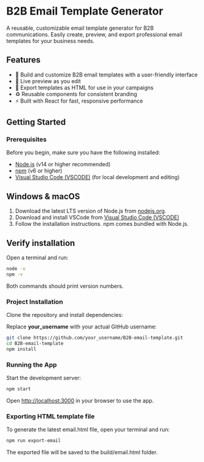 # B2B Email Template Generator

A reusable, customizable email template generator for B2B communications. Easily create, preview, and export professional email templates for your business needs.

## Features

- 📨 Build and customize B2B email templates with a user-friendly interface
- 🎨 Live preview as you edit
- 💾 Export templates as HTML for use in your campaigns
- ♻️ Reusable components for consistent branding
- ⚡ Built with React for fast, responsive performance

## Getting Started

### Prerequisites

Before you begin, make sure you have the following installed:

- [Node.js](https://nodejs.org/) (v14 or higher recommended)
- [npm](https://www.npmjs.com/) (v6 or higher)
- [Visual Studio Code (VSCODE)](https://code.visualstudio.com/) (for local development and editing)

## Windows & macOS

1. Download the latest LTS version of Node.js from [nodejs.org](https://nodejs.org/).
2. Download and install VSCode from [Visual Studio Code (VSCODE)](https://code.visualstudio.com/)
3. Follow the installation instructions. npm comes bundled with Node.js.

## Verify installation

Open a terminal and run:

```bash
node -v
npm -v
```

Both commands should print version numbers.

### Project Installation

Clone the repository and install dependencies:

Replace **your_username** with your actual GitHub username:

```bash
git clone https://github.com/your_username/B2B-email-template.git
cd B2B-email-template
npm install
```

### Running the App

Start the development server:

```bash
npm start
```

Open [http://localhost:3000](http://localhost:3000) in your browser to use the app.

### Exporting HTML template file

To generate the latest email.html file, open your terminal and run:

```bash
npm run export-email
```

The exported file will be saved to the build/email.html folder.
